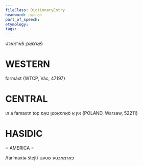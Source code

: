 ```yaml
---
fileClass: DictionaryEntry
headword: פֿאַרמאַכן
part_of_speech: 
etymology: 
tags: 
---
```

פֿאַרמאַכן
פֿאַרמאַכט

WESTERN
========

fərmáxt {WTCP, Vác, 47197}

CENTRAL
========

ɩn a famaxtn top אין אַ פֿאַרמאַכטן טאָפּ {POLAND, Warsaw, 52211}

HASIDIC
=======
= AMERICA = 

/farˈmaxtə štejt/ פֿאַרמאַכטע שטעט